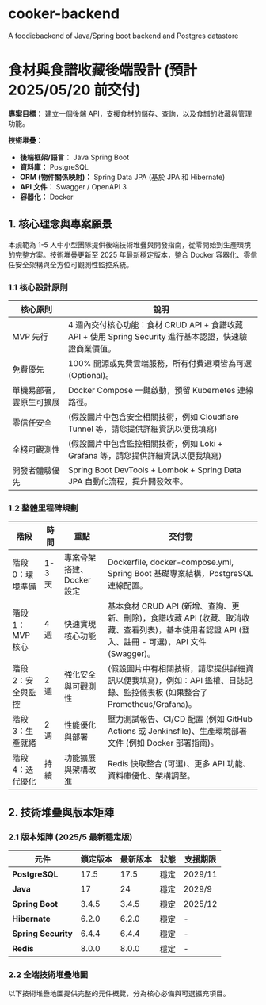 # cooker-backend
A foodiebackend of Java/Spring boot backend and Postgres datastore
# 食材與食譜收藏後端設計 (預計 2025/05/20 前交付)

**專案目標：** 建立一個後端 API，支援食材的儲存、查詢，以及食譜的收藏與管理功能。

**技術堆疊：**

* **後端框架/語言：** Java Spring Boot
* **資料庫：** PostgreSQL
* **ORM (物件關係映射)：** Spring Data JPA (基於 JPA 和 Hibernate)
* **API 文件：** Swagger / OpenAPI 3
* **容器化：** Docker

## 1. 核心理念與專案願景

本規範為 1-5 人中小型團隊提供後端技術堆疊與開發指南，從零開始到生產環境的完整方案。技術堆疊更新至 2025 年最新穩定版本，整合 Docker 容器化、零信任安全架構與全方位可觀測性監控系統。

### 1.1 核心設計原則

| 核心原則     | 說明                                                                                                                               |
| -------- | --------------------------------------------------------------------------------------------------------------------------------- |
| MVP 先行   | 4 週內交付核心功能：食材 CRUD API + 食譜收藏 API + 使用 Spring Security 進行基本認證，快速驗證商業價值。                                                                 |
| 免費優先   | 100% 開源或免費雲端服務，所有付費選項皆為可選 (Optional)。                                                                                             |
| 單機易部署，雲原生可擴展 | Docker Compose 一鍵啟動，預留 Kubernetes 連線路徑。                                                                                              |
| 零信任安全    | (假設圖片中包含安全相關技術，例如 Cloudflare Tunnel 等，請您提供詳細資訊以便我填寫)                                                                                             |
| 全棧可觀測性   | (假設圖片中包含監控相關技術，例如 Loki + Grafana 等，請您提供詳細資訊以便我填寫)                                                                                             |
| 開發者體驗優先  | Spring Boot DevTools + Lombok + Spring Data JPA 自動化流程，提升開發效率。                                                                                              |

### 1.2 整體里程碑規劃

| 階段     | 時間    | 重點                   | 交付物                                                                                                                               |
| -------- | ------- | ---------------------- | ----------------------------------------------------------------------------------------------------------------------------------- |
| 階段 0：環境準備 | 1-3 天  | 專案骨架搭建、Docker 設定 | Dockerfile, docker-compose.yml, Spring Boot 基礎專案結構，PostgreSQL 連線配置。                                                                   |
| 階段 1：MVP 核心 | 4 週    | 快速實現核心功能         | 基本食材 CRUD API (新增、查詢、更新、刪除)，食譜收藏 API (收藏、取消收藏、查看列表)，基本使用者認證 API (登入、註冊 - 可選)，API 文件 (Swagger)。 |
| 階段 2：安全與監控 | 2 週    | 強化安全與可觀測性       | (假設圖片中有相關技術，請您提供詳細資訊以便我填寫)，例如：API 鑑權、日誌記錄、監控儀表板 (如果整合了 Prometheus/Grafana)。                                                                 |
| 階段 3：生產就緒 | 2 週    | 性能優化與部署         | 壓力測試報告、CI/CD 配置 (例如 GitHub Actions 或 Jenkinsfile)、生產環境部署文件 (例如 Docker 部署指南)。                                                                 |
| 階段 4：迭代優化 | 持續    | 功能擴展與架構改進       | Redis 快取整合 (可選)、更多 API 功能、資料庫優化、架構調整。                                                                                              |

## 2. 技術堆疊與版本矩陣

### 2.1 版本矩陣 (2025/5 最新穩定版)

| 元件                  | 鎖定版本  | 最新版本  | 狀態 | 支援期限    |
| ------------------- | ----- | ----- | -- | ------- |
| **PostgreSQL**      | 17.5  | 17.5  | 穩定 | 2029/11 |
| **Java**            | 17   | 24    | 穩定 | 2029/9  |
| **Spring Boot**     | 3.4.5 | 3.4.5 | 穩定 | 2025/12 |
| **Hibernate**       | 6.2.0 | 6.2.0 | 穩定 | -       |
| **Spring Security** | 6.4.4 | 6.4.4 | 穩定 | -       |
| **Redis**           | 8.0.0 | 8.0.0 | 穩定 | -       |


### 2.2 全端技術堆疊地圖

以下技術堆疊地圖提供完整的元件概覽，分為核心必備與可選擴充項目。

                                                                                               
